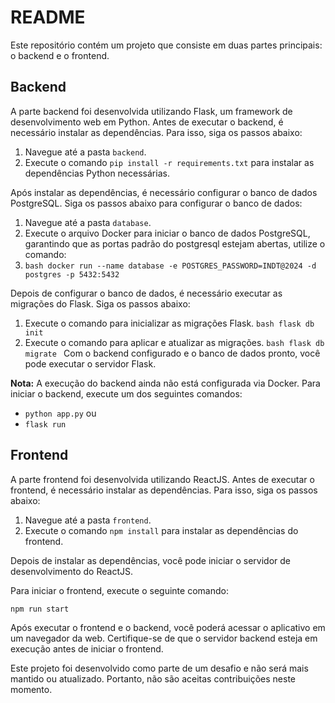 # README

Este repositório contém um projeto que consiste em duas partes principais: o backend e o frontend.

## Backend

A parte backend foi desenvolvida utilizando Flask, um framework de desenvolvimento web em Python. Antes de executar o backend, é necessário instalar as dependências. Para isso, siga os passos abaixo:

1. Navegue até a pasta `backend`.
2. Execute o comando `pip install -r requirements.txt` para instalar as dependências Python necessárias.

Após instalar as dependências, é necessário configurar o banco de dados PostgreSQL. Siga os passos abaixo para configurar o banco de dados:

1. Navegue até a pasta `database`.
2. Execute o arquivo Docker para iniciar o banco de dados PostgreSQL, garantindo que as portas padrão do postgresql estejam abertas, utilize o comando:
3. ```bash docker run --name database -e POSTGRES_PASSWORD=INDT@2024 -d postgres -p 5432:5432  ```

Depois de configurar o banco de dados, é necessário executar as migrações do Flask. Siga os passos abaixo:

1. Execute o comando para inicializar as migrações Flask.
   ```bash flask db init ```
3. Execute o comando para aplicar e atualizar as migrações.
  ```bash flask db migrate ```
Com o backend configurado e o banco de dados pronto, você pode executar o servidor Flask. 

**Nota:** A execução do backend ainda não está configurada via Docker. Para iniciar o backend, execute um dos seguintes comandos:
- `python app.py` ou
- `flask run`

## Frontend

A parte frontend foi desenvolvida utilizando ReactJS. Antes de executar o frontend, é necessário instalar as dependências. Para isso, siga os passos abaixo:

1. Navegue até a pasta `frontend`.
2. Execute o comando `npm install` para instalar as dependências do frontend.

Depois de instalar as dependências, você pode iniciar o servidor de desenvolvimento do ReactJS. 

Para iniciar o frontend, execute o seguinte comando:

```bash
npm run start

```

Após executar o frontend e o backend, você poderá acessar o aplicativo em um navegador da web. Certifique-se de que o servidor backend esteja em execução antes de iniciar o frontend.

Este projeto foi desenvolvido como parte de um desafio e não será mais mantido ou atualizado. Portanto, não são aceitas contribuições neste momento.
